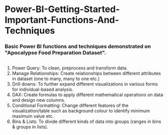 # Power-BI-Getting-Started-Important-Functions-And-Techniques

### Basic Power BI functions and techniques demonstrated on "Apocalypse Food Preparation Dataset".
##


1) Power Query: To clean, preprocess and transform data.
2) Manage Relationships: Create relationships between different attributes in dataset (one to many, many to one etc.)
3) Drill downs: To further expand different visualizations in various forms for individual-based analysis.
4) DAX: Create formulas to apply different mathematical operations on data and design new columns.
5) Conditional Formatting: Change different features of the visualization/table such as background colour to identify minimum maximum value etc.
6) Bins & Lists: To divide different kinds of data into groups (ranges in bins & groups in lists).
